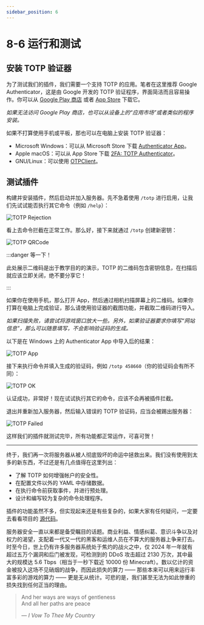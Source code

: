 ```yaml
---
sidebar_position: 6
---
```


# 8-6 运行和测试

## 安装 TOTP 验证器

为了测试我们的插件，我们需要一个支持 TOTP 的应用。笔者在这里推荐 Google Authenticator，这是由 Google 开发的 TOTP 验证程序，界面简洁而且容易操作。你可以从 [Google Play 商店](https://play.google.com/store/apps/details?id=com.google.android.apps.authenticator2) 或者 [App Store](https://apps.apple.com/us/app/google-authenticator/id388497605) 下载它。

*如果无法访问 Google Play 商店，也可以从设备上的“应用市场”或者类似的程序安装。*

如果不打算使用手机或平板，那也可以在电脑上安装 TOTP 验证器：

- Microsoft Windows：可以从 Microsoft Store 下载 [Authenticator App](https://apps.microsoft.com/detail/9N6GL0BVKPHN)。
- Apple macOS：可以从 App Store 下载 [2FA: TOTP Authenticator](https://apps.apple.com/us/app/2fa-totp-authenticator/id1219919851)。
- GNU/Linux：可以使用 [OTPClient](https://github.com/paolostivanin/OTPClient)。

## 测试插件

构建并安装插件，然后启动并加入服务器。先不急着使用 `/totp` 进行启用，让我们先试试能否执行其它命令（例如 `/help`）：

![TOTP Rejection](/img/contents/totp-1.png)

看上去命令拦截在正常工作。那么好，接下来就通过 `/totp` 创建新密钥：

![TOTP QRCode](/img/contents/totp-2.png)

:::danger 等一下！

此处展示二维码是出于教学目的的演示，TOTP 的二维码包含密钥信息，在扫描后就应该立即关闭，绝不要分享它！

:::

如果你在使用手机，那么打开 App，然后通过相机扫描屏幕上的二维码。如果你打算在电脑上完成验证，那么请使用验证器的截图功能，并截取二维码进行导入。

*如果扫描失败，请尝试将游戏窗口放大一些。另外，如果验证器要求你填写“网站信息”，那么可以随意填写，不会影响验证码的生成。*

以下是在 Windows 上的 Authenticator App 中导入后的结果：

![TOTP App](/img/contents/totp-app.png)

接下来执行命令并填入生成的验证码，例如 `/totp 458660`（你的验证码会有所不同）：

![TOTP OK](/img/contents/totp-3.png)

认证成功，非常好！现在试试执行其它的命令，应该不会再被插件拦截。

退出并重新加入服务器，然后输入错误的 TOTP 验证码，应当会被踢出服务器：

![TOTP Failed](/img/contents/totp-4.png)

这样我们的插件就测试完毕，所有功能都正常运作，可喜可贺！

---

终于，我们再一次将服务器从被人彻底毁坏的命运中拯救出来。我们没有使用到太多的新东西，不过还是有几点值得在这里列出：

- 了解 TOTP 如何增强帐户的安全性。
- 在配置文件以外的 YAML 中存储数据。
- 在执行命令前获取事件，并进行预处理。
- 设计和编写较为复杂的命令处理程序。

插件的功能虽然不多，但实现起来还是有些复杂的，如果大家有任何疑问，一定要去看看项目的 [源代码](https://github.com/skjsjhb/plugin-diary-again-projects/tree/main/totp)。

服务器安全一直以来都是备受瞩目的话题。商业利益、情感纠葛、意识斗争以及对权力的渴望，支配着一代又一代的黑客和运维人员在不算大的服务器上争来打去。时至今日，世上仍有许多服务器系统处于焦灼的战火之中，仅 2024 年一年就有超过五万个漏洞和后门被发现，可检测到的 DDoS 攻击超过 2130 万次，其中最大的规模达 5.6 Tbps（相当于一秒下载近 10000 份 Minecraft）。数以亿计的资金被投入这场不见硝烟的战争，而因此损失的算力 —— 那些本来可以用来运行丰富多彩的游戏的算力 —— 更是无从统计。可悲的是，我们甚至无法为如此惨重的损失找到任何正当的理由。

> And her ways are ways of gentleness  
> And all her paths are peace
>
> — *I Vow To Thee My Country*